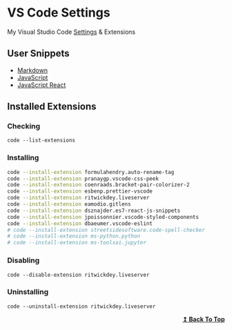 # VS Code Settings
My Visual Studio Code [Settings](https://github.com/shahriarshafin/vscode-settings/blob/main/settings.json) & Extensions

## User Snippets
- [Markdown](https://github.com/shahriarshafin/vscode-settings/blob/main/snippets/markdown.json)
- [JavaScript](https://github.com/shahriarshafin/vscode-settings/blob/main/snippets/javascript.json)
- [JavaScript React](https://github.com/shahriarshafin/vscode-settings/blob/main/snippets/javascriptreact.json)

## Installed Extensions

### Checking

```
code --list-extensions
```

### Installing

```bash
code --install-extension formulahendry.auto-rename-tag
code --install-extension pranaygp.vscode-css-peek
code --install-extension coenraads.bracket-pair-colorizer-2
code --install-extension esbenp.prettier-vscode
code --install-extension ritwickdey.liveserver
code --install-extension eamodio.gitlens
code --install-extension dsznajder.es7-react-js-snippets
code --install-extension jpoissonnier.vscode-styled-components
code --install-extension dbaeumer.vscode-eslint
# code --install-extension streetsidesoftware.code-spell-checker
# code --install-extension ms-python.python
# code --install-extension ms-toolsai.jupyter
```

### Disabling

```
code --disable-extension ritwickdey.liveserver
```

### Uninstalling 

```
code --uninstall-extension ritwickdey.liveserver
```
<p align="right">
    <b><a href="#VS-Code-Settings">↥ Back To Top</a></b>
</p>
